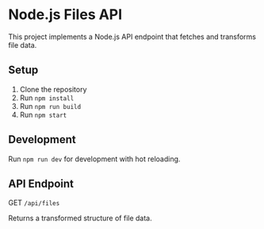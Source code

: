 # Node.js Files API

This project implements a Node.js API endpoint that fetches and transforms file data.

## Setup

1. Clone the repository
2. Run `npm install`
3. Run `npm run build`
4. Run `npm start`

## Development

Run `npm run dev` for development with hot reloading.

## API Endpoint

GET `/api/files`

Returns a transformed structure of file data.